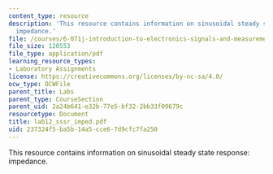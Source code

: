 ```yaml
---
content_type: resource
description: 'This resource contains information on sinusoidal steady state response:
  impedance.'
file: /courses/6-071j-introduction-to-electronics-signals-and-measurement-spring-2006/237324f5ba5b14a5cce67d9cfc7fa250_lab12_sssr_imped.pdf
file_size: 120553
file_type: application/pdf
learning_resource_types:
- Laboratory Assignments
license: https://creativecommons.org/licenses/by-nc-sa/4.0/
ocw_type: OCWFile
parent_title: Labs
parent_type: CourseSection
parent_uid: 2a24b641-e32b-77e5-bf32-2bb33f09679c
resourcetype: Document
title: lab12_sssr_imped.pdf
uid: 237324f5-ba5b-14a5-cce6-7d9cfc7fa250
---
```

This resource contains information on sinusoidal steady state response: impedance.